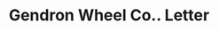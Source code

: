 ---
doi: 10.7916/D87W7Q9J
date_other: '1918'
date_other_textual: '1918'
form: correspondence
genre:
- Letters (correspondence)
name:
- Gendron Wheel Co.
object_in_context_url: https://biggert.cul.columbia.edu/items/view/ave_biggert_01331
subject_hierarchical_geographic:
- Toledo, Ohio, United States
subject_name:
- Gendron Wheel Co.
title: Gendron Wheel Co.. Letter
sort_title: Gendron Wheel Co.. Letter
call_number: ave_biggert_01331
coordinates:
- 41.66555555555556,-83.57527777777777
pid: ave_biggert_01331
identifiers: ave_biggert_01331
thumbnail: https://derivativo-1.library.columbia.edu/iiif/2/ldpd:343085/full/!256,256/0/native.jpg
permalink: "/items/ave_biggert_01331/"
layout: iiif-image-page
---